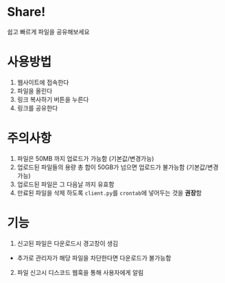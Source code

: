 # Share!
쉽고 빠르게 파일을 공유해보세요

# 사용방법
1. 웹사이트에 접속한다
2. 파일을 올린다
3. 링크 복사하기 버튼을 누른다
4. 링크를 공유한다

# 주의사항
1. 파일은 50MB 까지 업로드가 가능함 (기본값/변경가능)
2. 업로드된 파일들의 용량 총 합이 50GB가 넘으면 업로드가 불가능함 (기본값/변경가능)
3. 업로드된 파일은 그 다음날 까지 유효함
4. 만료된 파일을 삭제 하도록 `client.py`를 `crontab`에 넣어두는 것을 **권장**함

# 기능
1. 신고된 파일은 다운로드시 경고창이 생김
  - 추가로 관리자가 해당 파일을 차단한다면 다운로드가 불가능함
2. 파일 신고시 디스코드 웹훅을 통해 사용자에게 알림
